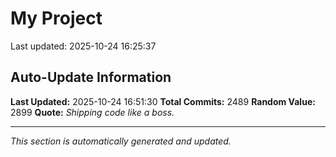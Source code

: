 # My Project


Last updated: 2025-10-24 16:25:37
































































































































































































































































































































































































































































































































































































































































































































































































































































































































































































































































































































































































































































































































































































































































































































































































































































































































































































































































































































































































































































































































































































































































































































































































































































































































































































































































































































































































































































































































































































## Auto-Update Information

**Last Updated:** 2025-10-24 16:51:30
**Total Commits:** 2489
**Random Value:** 2899
**Quote:** _Shipping code like a boss._

---
_This section is automatically generated and updated._